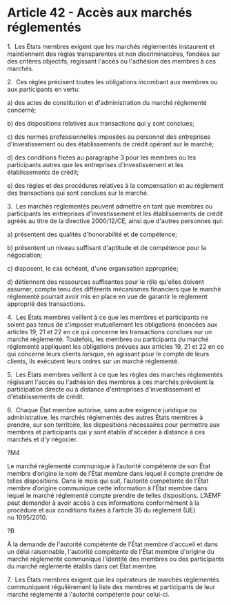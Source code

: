 # Article 42 - Accès aux marchés réglementés


1.  Les États membres exigent que les marchés réglementés instaurent et maintiennent des règles transparentes et non discriminatoires, fondées sur des critères objectifs, régissant l'accès ou l'adhésion des membres à ces marchés.

2.  Ces règles précisent toutes les obligations incombant aux membres ou aux participants en vertu:

a) des actes de constitution et d'administration du marché réglementé concerné;

b) des dispositions relatives aux transactions qui y sont conclues;

c) des normes professionnelles imposées au personnel des entreprises d'investissement ou des établissements de crédit opérant sur le marché;

d) des conditions fixées au paragraphe 3 pour les membres ou les participants autres que les entreprises d'investissement et les établissements de crédit;

e) des règles et des procédures relatives à la compensation et au règlement des transactions qui sont conclues sur le marché.

3.  Les marchés réglementés peuvent admettre en tant que membres ou participants les entreprises d'investissement et les établissements de crédit agréés au titre de la directive 2000/12/CE, ainsi que d'autres personnes qui:

a) présentent des qualités d'honorabilité et de compétence;

b) présentent un niveau suffisant d'aptitude et de compétence pour la négociation;

c) disposent, le cas échéant, d'une organisation appropriée;

d) détiennent des ressources suffisantes pour le rôle qu'elles doivent assumer, compte tenu des différents mécanismes financiers que le marché réglementé pourrait avoir mis en place en vue de garantir le règlement approprié des transactions.

4.  Les États membres veillent à ce que les membres et participants ne soient pas tenus de s'imposer mutuellement les obligations énoncées aux articles 19, 21 et 22 en ce qui concerne les transactions conclues sur un marché réglementé. Toutefois, les membres ou participants du marché réglementé appliquent les obligations prévues aux articles 19, 21 et 22 en ce qui concerne leurs clients lorsque, en agissant pour le compte de leurs clients, ils exécutent leurs ordres sur un marché réglementé.

5.  Les États membres veillent à ce que les règles des marchés réglementés régissant l'accès ou l'adhésion des membres à ces marchés prévoient la participation directe ou à distance d'entreprises d'investissement et d'établissements de crédit.

6.  Chaque État membre autorise, sans autre exigence juridique ou administrative, les marchés réglementés des autres États membres à prendre, sur son territoire, les dispositions nécessaires pour permettre aux membres et participants qui y sont établis d'accéder à distance à ces marchés et d'y négocier.

?M4

Le marché réglementé communique à l’autorité compétente de son État membre d’origine le nom de l’État membre dans lequel il compte prendre de telles dispositions. Dans le mois qui suit, l’autorité compétente de l’État membre d’origine communique cette information à l’État membre dans lequel le marché réglementé compte prendre de telles dispositions. L’AEMF peut demander à avoir accès à ces informations conformément à la procédure et aux conditions fixées à l’article 35 du règlement (UE) no 1095/2010.

?B

À la demande de l'autorité compétente de l'État membre d'accueil et dans un délai raisonnable, l'autorité compétente de l'État membre d'origine du marché réglementé communique l'identité des membres ou des participants du marché réglementé établis dans cet État membre.

7.  Les États membres exigent que les opérateurs de marchés réglementés communiquent régulièrement la liste des membres et participants de leur marché réglementé à l'autorité compétente pour celui-ci.
